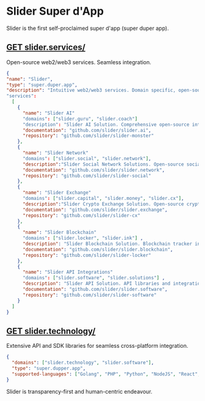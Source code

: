# Slider Super d'App

Slider is the first self-proclaimed super d'app (super duper app).

## [GET slider.services/](https://slider.services)
Open-source web2/web3 services. Seamless integration. 

```json
{
"name": "Slider",
"type": "super.duper.app",
"description": "Intuitive web2/web3 services. Domain specific, open-source, self-contained."  
"services":
  [
    {
      "name": "Slider AI"   
      "domains": ["slider.guru", "slider.coach"]
      "description": "Slider AI Solution. Comprehensive open-source integrations",
      "documentation": "github.com/slider/slider.ai",
      "repository": "github.com/slider/slider-monster"  
    },
    {
      "name": "Slider Network"  
      "domains": ["slider.social", "slider.network"],
      "description":"Slider Social Network Solutions. Open-source social network app.",
      "documentation": "github.com/slider/slider.network",
      "repository": "github.com/slider/slider-social"  
    },
    {
      "name": "Slider Exchange"  
      "domains": ["slider.capital", "slider.money", "slider.cx"],
      "description":"Slider Crypto Exchange Solution. Open-source crypto exchange.",
      "documentation": "github.com/slider/slider.exchange",
      "repository": "github.com/slider/slider-cx"  
    },
    {
      "name": "Slider Blockchain" 
      "domains": ["slider.locker", "slider.ink"] ,
      "description": "Slider Blockchain Solution. Blockchain tracker integration with SLASH.locker/ API.",
      "documentation": "github.com/slider/slider.blockchain",
      "repository": "github.com/slider/slider-locker"  
    },
    {
      "name": "Slider API Integrations" 
      "domains": ["slider.software", "slider.solutions"] ,
      "description": "Slider API Solution. API libraries and integration.",
      "documentation": "github.com/slider/slider.software",
      "repository": "github.com/slider/slider-software"  
    }
  ]
}
```


## [GET slider.technology/](https://slider.technology)
Extensive API and SDK libraries for seamless cross-platform integration.

```json
{
  "domains": ["slider.technology", "slider.software"], 
  "type": "super.dupper.app",   
  "supported-languages": ["Golang", "PHP", "Python", "NodeJS", "React", "VueJS"]
}
```

Slider is transparency-first and human-centric endeavour.
